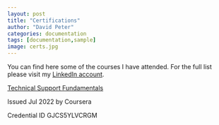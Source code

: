 ```yaml
---
layout: post
title: "Certifications"
author: "David Peter"
categories: documentation
tags: [documentation,sample]
image: certs.jpg
---
```


You can find here some of the courses I have attended. For the full list please visit my [LinkedIn account](https://www.linkedin.com/in/davidpeter84/details/certifications/).

[Technical Support Fundamentals](https://www.coursera.org/account/accomplishments/certificate/GJCS5YLVCRGM)

Issued Jul 2022 by Coursera

Credential ID GJCS5YLVCRGM



